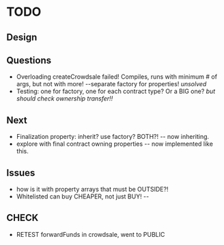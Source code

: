 # TODO

## Design

## Questions
- Overloading createCrowdsale failed! Compiles, runs with minimum # of args, but not with more! --separate factory for properties! *unsolved*
- Testing: one for factory, one for each contract type? Or a BIG one? *but should check ownership transfer!!*

## Next
- Finalization property: inherit? use factory? BOTH?! -- now inheriting.
- explore with final contract owning properties -- now implemented like this.

## Issues
- how is it with property arrays that must be OUTSIDE?!
- Whitelisted can buy CHEAPER, not just BUY! --

## CHECK
- RETEST forwardFunds in crowdsale, went to PUBLIC

